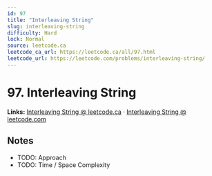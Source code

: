 ```yaml
--- 
id: 97
title: "Interleaving String"
slug: interleaving-string
difficulty: Hard
lock: Normal
source: leetcode.ca
leetcode_ca_url: https://leetcode.ca/all/97.html
leetcode_url: https://leetcode.com/problems/interleaving-string/
---
```


# 97. Interleaving String

**Links:** [Interleaving String @ leetcode.ca](https://leetcode.ca/all/97.html) · [Interleaving String @ leetcode.com](https://leetcode.com/problems/interleaving-string/)

## Notes
- TODO: Approach
- TODO: Time / Space Complexity
